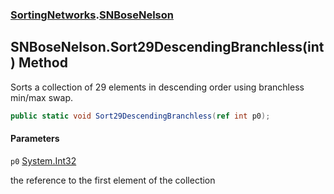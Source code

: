 ### [SortingNetworks](SortingNetworks.md 'SortingNetworks').[SNBoseNelson](SortingNetworks.SNBoseNelson.md 'SortingNetworks.SNBoseNelson')

## SNBoseNelson.Sort29DescendingBranchless(int) Method

Sorts a collection of 29 elements in descending order using branchless min/max swap.

```csharp
public static void Sort29DescendingBranchless(ref int p0);
```
#### Parameters

<a name='SortingNetworks.SNBoseNelson.Sort29DescendingBranchless(int).p0'></a>

`p0` [System.Int32](https://docs.microsoft.com/en-us/dotnet/api/System.Int32 'System.Int32')

the reference to the first element of the collection